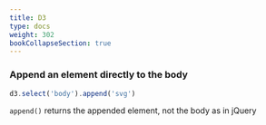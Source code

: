 ```yaml
---
title: D3
type: docs
weight: 302
bookCollapseSection: true
---
```


### Append an element directly to the body

```javascript
d3.select('body').append('svg')
```

`append()` returns the appended element, not the body as in jQuery
